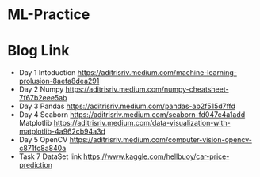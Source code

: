 # ML-Practice
# Blog Link
- Day 1 Intoduction https://aditrisriv.medium.com/machine-learning-prolusion-8aefa8dea291
- Day 2 Numpy https://aditrisriv.medium.com/numpy-cheatsheet-7f67b2eee5ab
- Day 3 Pandas https://aditrisriv.medium.com/pandas-ab2f515d7ffd
- Day 4 Seaborn https://aditrisriv.medium.com/seaborn-fd047c4a1add
        Matplotlib https://aditrisriv.medium.com/data-visualization-with-matplotlib-4a962cb94a3d
- Day 5 OpenCV https://aditrisriv.medium.com/computer-vision-opencv-c871fc8a840a
- Task 7 
        DataSet link https://www.kaggle.com/hellbuoy/car-price-prediction
